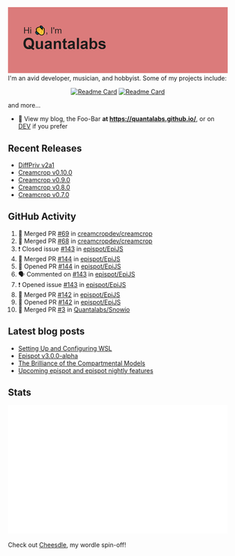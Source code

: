 <img src="header.png">
I'm an avid developer, musician, and hobbyist. Some of my projects include:
<p align='center'><a href="https://github.com/Quantalabs/EpiJS"><img src="https://github-readme-stats.vercel.app/api/pin/?username=epispot&amp;repo=EpiJS" alt="Readme Card"></a>
<a href="https://github.com/Quantalabs/NCOVDashboard"><img src="https://github-readme-stats.vercel.app/api/pin/?username=Quantalabs&amp;repo=NCOVDashboard" alt="Readme Card"></a></p>


and more...

- 📜 View my blog, the Foo-Bar **at https://quantalabs.github.io/**, or on [DEV](https://dev.to/Quantalabs) if you prefer

## Recent Releases
- [DiffPriv v2a1](https://github.com/Quantalabs/DiffPriv/releases/tag/v2.0.0-alpha1)
- [Creamcrop v0.10.0](https://github.com/creamcropdev/creamcrop/releases/tag/v0.10.0)
- [Creamcrop v0.9.0](https://github.com/creamcropdev/creamcrop/releases/tag/v0.9.0)
- [Creamcrop v0.8.0](https://github.com/creamcropdev/creamcrop/releases/tag/v0.8.0)
- [Creamcrop v0.7.0](https://github.com/creamcropdev/creamcrop/releases/tag/v0.7.0)

## GitHub Activity
<!--START_SECTION:activity-->
1. 🎉 Merged PR [#69](https://github.com/creamcropdev/creamcrop/pull/69) in [creamcropdev/creamcrop](https://github.com/creamcropdev/creamcrop)
2. 🎉 Merged PR [#68](https://github.com/creamcropdev/creamcrop/pull/68) in [creamcropdev/creamcrop](https://github.com/creamcropdev/creamcrop)
3. ❗️ Closed issue [#143](https://github.com/epispot/EpiJS/issues/143) in [epispot/EpiJS](https://github.com/epispot/EpiJS)
4. 🎉 Merged PR [#144](https://github.com/epispot/EpiJS/pull/144) in [epispot/EpiJS](https://github.com/epispot/EpiJS)
5. 💪 Opened PR [#144](https://github.com/epispot/EpiJS/pull/144) in [epispot/EpiJS](https://github.com/epispot/EpiJS)
6. 🗣 Commented on [#143](https://github.com/epispot/EpiJS/issues/143) in [epispot/EpiJS](https://github.com/epispot/EpiJS)
7. ❗️ Opened issue [#143](https://github.com/epispot/EpiJS/issues/143) in [epispot/EpiJS](https://github.com/epispot/EpiJS)
8. 🎉 Merged PR [#142](https://github.com/epispot/EpiJS/pull/142) in [epispot/EpiJS](https://github.com/epispot/EpiJS)
9. 💪 Opened PR [#142](https://github.com/epispot/EpiJS/pull/142) in [epispot/EpiJS](https://github.com/epispot/EpiJS)
10. 🎉 Merged PR [#3](https://github.com/Quantalabs/Snowio/pull/3) in [Quantalabs/Snowio](https://github.com/Quantalabs/Snowio)
<!--END_SECTION:activity-->

## Latest blog posts
<!-- BLOG-POST-LIST:START -->
- [Setting Up and Configuring WSL](https://dev.to/quantalabs/setting-up-and-configuring-wsl-392c)
- [Epispot v3.0.0-alpha](https://dev.to/epispot/epispot-v3-0-0-alpha-5heh)
- [The Brilliance of the Compartmental Models](https://dev.to/quantalabs/the-brilliance-of-the-compartmental-models-1j99)
- [Upcoming epispot and epispot nightly features](https://dev.to/epispot/upcoming-epispot-and-epispot-nightly-features-52ep)
<!-- BLOG-POST-LIST:END -->


## Stats
<p align="center"><img src="https://github.com/Quantalabs/github-stats/raw/master/generated/languages.svg" alt="Language Stats"><br>

Check out [Cheesdle](https://cheesdle.vercel.app), my wordle spin-off!

